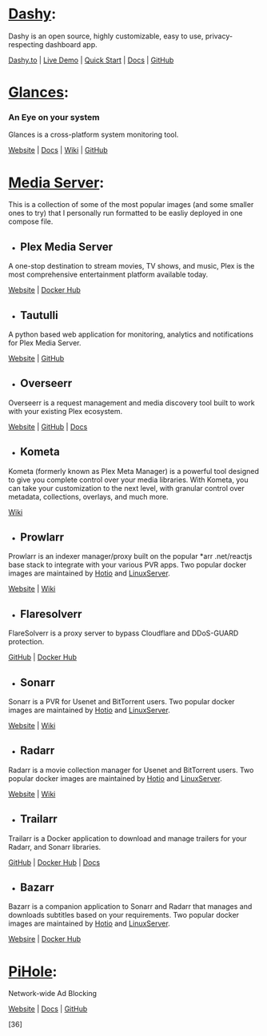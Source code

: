 # <ins>Dashy</ins>: #

Dashy is an open source, highly customizable, easy to use, privacy-respecting dashboard app. 

[Dashy.to][1] |  [Live Demo][4] |  [Quick Start][2] |  [Docs][3] |  [GitHub][5]

[1]: https://dashy.to                                                 "Dashy.to"
[2]: https://dashy.to/docs/quick-start                                "Dashy Quick Start"
[3]: https://dashy.to/docs                                            "Dashy Docs"
[4]: https://demo.dashy.to                                            "Dashy Live Demo"
[5]: https://github.com/lissy93/dashy                                 "Dashy GitHub"



# <ins>Glances</ins>: #
### An Eye on your system ###

Glances is a cross-platform system monitoring tool.

[Website][15] |  [Docs][17] | [Wiki][18] |  [GitHub][16]

[15]: https://nicolargo.github.io/glances/                            "Glances"
[17]: https://glances.readthedocs.io/en/latest/                       "Docs"
[18]: https://github.com/nicolargo/glances/wiki                       "Wiki"
[16]: https://github.com/nicolargo/glances                            "GitHub"




# <ins>Media Server</ins>: #

This is a collection of some of the most popular images (and some smaller ones to try) that I personally run formatted to be easliy deployed in one compose file.

- ## Plex Media Server ##

A one-stop destination to stream movies, TV shows, and music, Plex is the most comprehensive entertainment platform available today.

[Website][6]  |  [Docker Hub][6] 

[6]: https://hub.docker.com/r/plexinc/pms-docker/                     "Plex Media Server: Docker Hub"
[7]: https://www.plex.tv                                              "Plex.tv"

- ## Tautulli ##

A python based web application for monitoring, analytics and notifications for Plex Media Server.

 [Website][8]  |  [GitHub][9]

[8]: https://tautulli.com                                             "Tautulli.com"
[9]: https://github.com/Tautulli/Tautulli                             "Tautulli GitHub"

- ## Overseerr ##

 Overseerr is a request management and media discovery tool built to work with your existing Plex ecosystem.

[Website][32]  |  [GitHub][33] | [Docs][34]

- ## Kometa ##

 Kometa (formerly known as Plex Meta Manager) is a powerful tool designed to give you complete control over your media libraries. With Kometa, you can take your customization to the next level, with granular control over metadata, collections, overlays, and much more.

[Wiki][35]  

[32]: https://overseerr.dev                                          "Overseerr"
[33]: https://github.com/sct/overseerr                               "Overseerr: GitHub"
[34]: https://docs.overseerr.dev                                     "Overseerr: Docs"
[35]: https://kometa.wiki                                            "Kometa"


- ## Prowlarr ##

Prowlarr is an indexer manager/proxy built on the popular *arr .net/reactjs base stack to integrate with your various PVR apps. Two popular docker images are maintained by [Hotio][11] and [LinuxServer][12].

[Website][23]  |  [Wiki][24] 

- ## Flaresolverr ## 

FlareSolverr is a proxy server to bypass Cloudflare and DDoS-GUARD protection.

[GitHub][25]  |  [Docker Hub][26] 


[23]: https://prowlarr.com                                              "Prowlarr.com"
[24]: https://wiki.servarr.com/en/prowlarr                              "Servarr: Prowlarr"
[25]: https://github.com/FlareSolverr/FlareSolverr                      "Flaresolverr GitHub"
[26]: https://hub.docker.com/r/flaresolverr/flaresolverr                "Flaresolverr Docker Hub"

- ## Sonarr ##  

Sonarr is a PVR for Usenet and BitTorrent users. Two popular docker images are maintained by [Hotio][11] and [LinuxServer][12].

[Website][10]  |  [Wiki][13] 

[10]: https://sonarr.tv                                               "Sonarr.tv"
[11]: https://hotio.dev/containers/base/                              "Hotio.dev Images"
[12]: https://docs.linuxserver.io/images/                             "Linuxserver.io Images"
[13]: https://wiki.servarr.com/sonarr/installation/docker             "Servarr: Sonarr"

- ## Radarr ##

Radarr is a movie collection manager for Usenet and BitTorrent users. Two popular docker images are maintained by [Hotio][11] and [LinuxServer][12].

[Website][14]  |  [Wiki][22] 

[14]: https://radarr.video                                            "Radarr.video"
[22]: https://wiki.servarr.com/en/radarr                              "Servarr: Radarr"

- ## Trailarr ##

Trailarr is a Docker application to download and manage trailers for your Radarr, and Sonarr libraries.

[GitHub][27]  |  [Docker Hub][28]  |  [Docs][29]

[27]: https://github.com/nandyalu/trailarr                           "Trailarr: Github"
[28]: https://hub.docker.com/r/nandyalu/trailarr/                    "Trailarr: Docker Hub"
[29]: https://nandyalu.github.io/trailarr                            "Trailarr: Docs"

- ## Bazarr ##

Bazarr is a companion application to Sonarr and Radarr that manages and downloads subtitles based on your requirements. Two popular docker images are maintained by [Hotio][11] and [LinuxServer][12].

[Websire][30]  |  [Docker Hub][31] 

[30]: https://www.bazarr.media                            "Bazarr.media"
[31]: https://wiki.bazarr.media                           "Bazarr: Wiki"




# <ins>PiHole</ins>: #

﻿﻿Network-wide Ad Blocking

[Website][19] |  [Docs][20] |  [GitHub][21]

[19]: https://pi-hole.net                                             "Website"
[20]: https://docs.pi-hole.net                                        "Docs"
[21]: https://github.com/pi-hole/docker-pi-hole                       "GitHub"


[36]

